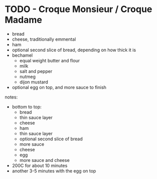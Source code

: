 # TODO - Croque Monsieur / Croque Madame

* bread
* cheese, traditionally emmental
* ham
* optional second slice of bread, depending on how thick it is
* bechamel
  * equal weight butter and flour
  * milk
  * salt and pepper
  * nutmeg
  * dijon mustard
* optional egg on top, and more sauce to finish

notes:

* bottom to top:
  * bread
  * thin sauce layer
  * cheese
  * ham
  * thin sauce layer
  * optional second slice of bread
  * more sauce
  * cheese
  * egg
  * more sauce and cheese
* 200C for about 10 minutes
* another 3-5 minutes with the egg on top